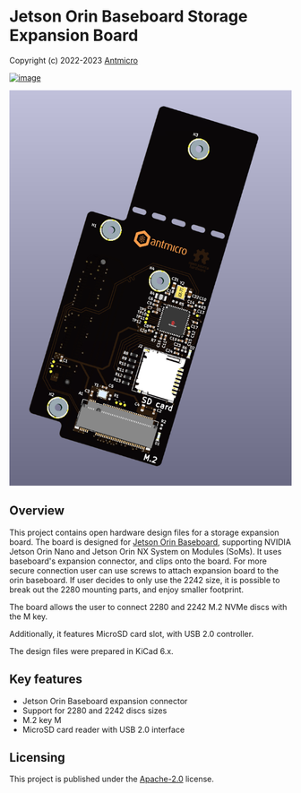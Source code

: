 # Jetson Orin Baseboard Storage Expansion Board

Copyright (c) 2022-2023 [Antmicro](https://www.antmicro.com)

[![image](https://img.shields.io/badge/View%20on-Antmicro%20Open%20Source%20Portal-332d37?style=flat-square)](https://opensource.antmicro.com/projects/)

![](img/storage-expansion-board.png)

## Overview

This project contains open hardware design files for a storage expansion board. The board is designed for [Jetson Orin Baseboard](https://github.com/antmicro/jetson-orin-baseboard), supporting NVIDIA Jetson Orin Nano and Jetson Orin NX System on Modules (SoMs). It uses baseboard's expansion connector, and clips onto the board. For more secure connection user can use screws to attach expansion board to the orin baseboard. If user decides to only use the 2242 size, it is possible to break out the 2280 mounting parts, and enjoy smaller footprint.

The board allows the user to connect 2280 and 2242 M.2 NVMe discs with the M key. 

Additionally, it features MicroSD card slot, with USB 2.0 controller.

The design files were prepared in KiCad 6.x.

## Key features

* Jetson Orin Baseboard expansion connector
* Support for 2280 and 2242 discs sizes
* M.2 key M
* MicroSD card reader with USB 2.0 interface


## Licensing

This project is published under the [Apache-2.0](LICENSE) license.


